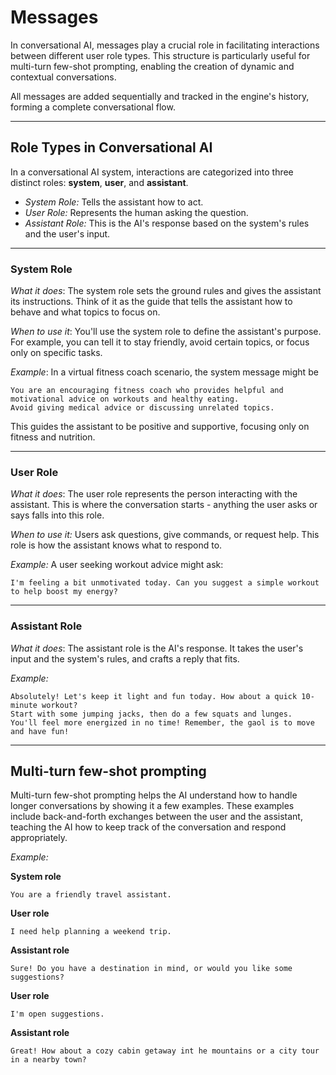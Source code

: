 # Messages

In conversational AI, messages play a crucial role in facilitating interactions between different user role types. This structure is particularly useful for multi-turn few-shot prompting, enabling the creation of dynamic and contextual conversations.

All messages are added sequentially and tracked in the engine's history, forming a complete conversational flow.

--- 

## Role Types in Conversational AI
In a conversational AI system, interactions are categorized into three distinct roles: **system**, **user**, and **assistant**.

- *System Role:* Tells the assistant how to act.
- *User Role:* Represents the human asking the question.
- *Assistant Role:* This is the AI's response based on the system's rules and the user's input.

--- 

### System Role

*What it does*: The system role sets the ground rules and gives the assistant its instructions. Think of it as the guide that tells the assistant how to behave and what topics to focus on. 

*When to use it*: You'll use the system role to define the assistant's purpose. For example, you can tell it to stay friendly, avoid certain topics, or focus only on specific tasks. 

*Example*:
In a virtual fitness coach scenario, the system message might be

```text
You are an encouraging fitness coach who provides helpful and motivational advice on workouts and healthy eating. 
Avoid giving medical advice or discussing unrelated topics.
```

This guides the assistant to be positive and supportive, focusing only on fitness and nutrition.

--- 

### User Role

*What it does*:
The user role represents the person interacting with the assistant. This is where the conversation starts - anything the user asks or says falls into this role. 

*When to use it:*
Users ask questions, give commands, or request help. This role is how the assistant knows what to respond to. 

*Example:*
A user seeking workout advice might ask:

```text
I'm feeling a bit unmotivated today. Can you suggest a simple workout to help boost my energy?
```

---

### Assistant Role

*What it does*:
The assistant role is the AI's response. It takes the user's input and the system's rules, and crafts a reply that fits. 

*Example:*
```text
Absolutely! Let's keep it light and fun today. How about a quick 10-minute workout? 
Start with some jumping jacks, then do a few squats and lunges. 
You'll feel more energized in no time! Remember, the gaol is to move and have fun!
```

---

## Multi-turn few-shot prompting
Multi-turn few-shot prompting helps the AI understand how to handle longer conversations by showing it a few examples. These examples include back-and-forth exchanges between the user and the assistant, teaching the AI how to keep track of the conversation and respond appropriately. 

*Example:*

**System role**
```text
You are a friendly travel assistant.
```

**User role**
```text
I need help planning a weekend trip.
```

**Assistant role**
```text
Sure! Do you have a destination in mind, or would you like some suggestions?
```

**User role**
```text
I'm open suggestions.
```

**Assistant role**
```text
Great! How about a cozy cabin getaway int he mountains or a city tour in a nearby town?
```